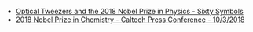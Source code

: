 - [Optical Tweezers and the 2018 Nobel Prize in Physics - Sixty Symbols](https://youtu.be/XjXLJMUrNBo)
- [2018 Nobel Prize in Chemistry - Caltech Press Conference - 10/3/2018](https://youtu.be/yRDvxVq7d78)
